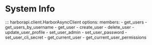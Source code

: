 # System Info

::: harborapi.client.HarborAsyncClient
    options:
        members:
        - get_users
        - get_users_by_username
        - get_user
        - create_user
        - delete_user
        - update_user_profile
        - set_user_admin
        - set_user_password
        - set_user_cli_secret
        - get_current_user
        - get_current_user_permissions
